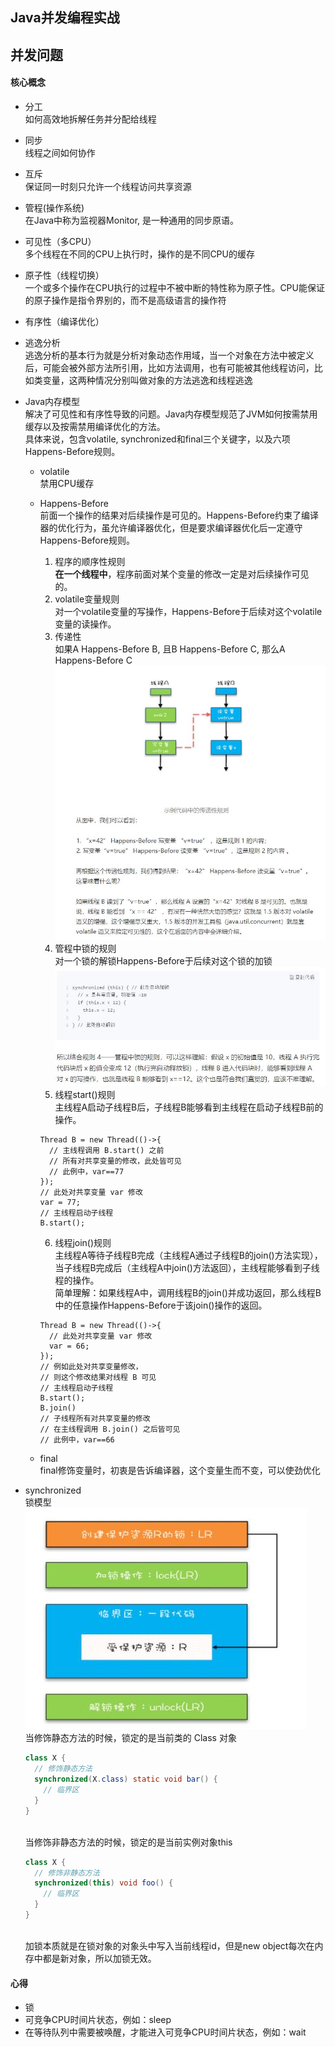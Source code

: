 ## Java并发编程实战

##  并发问题

#### 核心概念
- 分工
<br/>如何高效地拆解任务并分配给线程

- 同步
<br/>线程之间如何协作

- 互斥
<br/>保证同一时刻只允许一个线程访问共享资源

- 管程(操作系统)
<br/>在Java中称为监视器Monitor, 是一种通用的同步原语。

- 可见性（多CPU）
<br/>多个线程在不同的CPU上执行时，操作的是不同CPU的缓存

- 原子性（线程切换）
<br/>一个或多个操作在CPU执行的过程中不被中断的特性称为原子性。CPU能保证的原子操作是指令界别的，而不是高级语言的操作符

- 有序性（编译优化）

- 逃逸分析
<br/>逃逸分析的基本行为就是分析对象动态作用域，当一个对象在方法中被定义后，可能会被外部方法所引用，比如方法调用，也有可能被其他线程访问，比如类变量，这两种情况分别叫做对象的方法逃逸和线程逃逸

- Java内存模型
<br/>解决了可见性和有序性导致的问题。Java内存模型规范了JVM如何按需禁用缓存以及按需禁用编译优化的方法。
<br/>具体来说，包含volatile, synchronized和final三个关键字，以及六项Happens-Before规则。
    - volatile
    <br/>禁用CPU缓存
    
    - Happens-Before
    <br/>前面一个操作的结果对后续操作是可见的。Happens-Before约束了编译器的优化行为，虽允许编译器优化，但是要求编译器优化后一定遵守Happens-Before规则。
        1. 程序的顺序性规则
        <br/>**在一个线程中**，程序前面对某个变量的修改一定是对后续操作可见的。
        2. volatile变量规则
        <br/>对一个volatile变量的写操作，Happens-Before于后续对这个volatile变量的读操作。
        3. 传递性
        <br/>如果A Happens-Before B, 且B Happens-Before C, 那么A Happens-Before C
        ![传递性](../pic/Happens-Before传递性.JPG)
        4. 管程中锁的规则
        <br/>对一个锁的解锁Happens-Before于后续对这个锁的加锁
        ![锁规则](../pic/Happens-Before锁规则.JPG)
        5. 线程start()规则
        <br/>主线程A启动子线程B后，子线程B能够看到主线程在启动子线程B前的操作。
        ```text
        Thread B = new Thread(()->{
          // 主线程调用 B.start() 之前
          // 所有对共享变量的修改，此处皆可见
          // 此例中，var==77
        });
        // 此处对共享变量 var 修改
        var = 77;
        // 主线程启动子线程
        B.start();
        ```
        6. 线程join()规则
        <br/>主线程A等待子线程B完成（主线程A通过子线程B的join()方法实现），当子线程B完成后（主线程A中join()方法返回），主线程能够看到子线程的操作。
        <br/>简单理解：如果线程A中，调用线程B的join()并成功返回，那么线程B中的任意操作Happens-Before于该join()操作的返回。
        ```text
        Thread B = new Thread(()->{
          // 此处对共享变量 var 修改
          var = 66;
        });
        // 例如此处对共享变量修改，
        // 则这个修改结果对线程 B 可见
        // 主线程启动子线程
        B.start();
        B.join()
        // 子线程所有对共享变量的修改
        // 在主线程调用 B.join() 之后皆可见
        // 此例中，var==66
        ```
        
    - final
    <br/>final修饰变量时，初衷是告诉编译器，这个变量生而不变，可以使劲优化
        
- synchronized 
    <br/>锁模型  
    ![锁模型](../pic/锁模型.JPG)
    <br/>当修饰静态方法的时候，锁定的是当前类的 Class 对象
    ```java
    class X {
      // 修饰静态方法
      synchronized(X.class) static void bar() {
        // 临界区
      }
    }
    ```
    <br/>当修饰非静态方法的时候，锁定的是当前实例对象this
    ```java
    class X {
      // 修饰非静态方法
      synchronized(this) void foo() {
        // 临界区
      }
    }
    ``` 
    <br/>加锁本质就是在锁对象的对象头中写入当前线程id，但是new object每次在内存中都是新对象，所以加锁无效。       

#### 心得
- 锁
- 可竞争CPU时间片状态，例如：sleep
- 在等待队列中需要被唤醒，才能进入可竞争CPU时间片状态，例如：wait